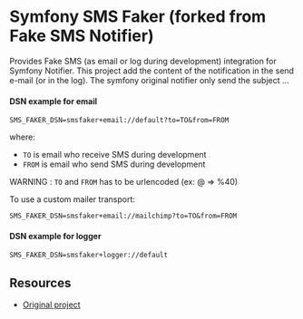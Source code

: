 Symfony SMS Faker (forked from Fake SMS Notifier)
=================

Provides Fake SMS (as email or log during development) integration for Symfony Notifier.
This project add the content of the notification in the send e-mail (or in the log).
The symfony original notifier only send the subject …

#### DSN example for email

```
SMS_FAKER_DSN=smsfaker+email://default?to=TO&from=FROM
```

where:

- `TO` is email who receive SMS during development
- `FROM` is email who send SMS during development

WARNING : `TO` and `FROM` has to be urlencoded (ex: @ => %40)

To use a custom mailer transport:

```
SMS_FAKER_DSN=smsfaker+email://mailchimp?to=TO&from=FROM
```

#### DSN example for logger

```
SMS_FAKER_DSN=smsfaker+logger://default
```

Resources
---------

* [Original project](https://github.com/symfony/symfony/tree/7.1/src/Symfony/Component/Notifier/Bridge/FakeSms)
